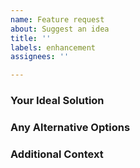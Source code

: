 ```yaml
---
name: Feature request
about: Suggest an idea
title: ''
labels: enhancement
assignees: ''

---
```


### Your Ideal Solution

### Any Alternative Options

### Additional Context